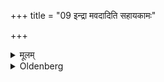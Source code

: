 +++
title = "09 इन्द्रा मवदादिति सहायकामः"

+++

<details><summary>मूलम्</summary>

इन्द्रा मवदादिति सहायकामः ९
</details>

<details><summary>Oldenberg</summary>

9. One who is desirous of companions (should sacrifice) with (the formula), 'Indrāmavadāt' (?), (MB. II, 6, 12.)
</details>
